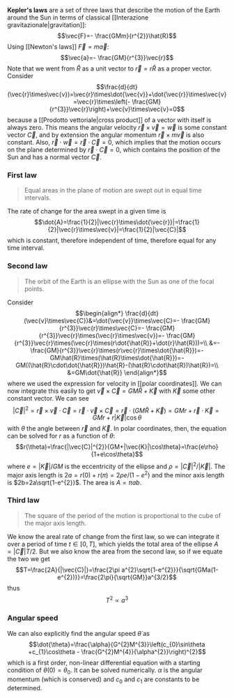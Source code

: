 **Kepler's laws** are a set of three laws that describe the motion of the Earth around the Sun in terms of classical [[Interazione gravitazionale|gravitation]]:
$$\vec{F}=- \frac{GMm}{r^{2}}\hat{R}$$
Using [[Newton's laws]] $\vec{F}=m\vec{a}$:
$$\vec{a}=- \frac{GM}{r^{3}}\vec{r}$$
Note that we went from $\hat{R}$ as a unit vector to $\vec{r}=r\hat{R}$ as a proper vector. Consider
$$\frac{d}{dt}(\vec{r}\times\vec{v})=\vec{r}\times\dot{\vec{v}}+\dot{\vec{r}}\times\vec{v}=\vec{r}\times\left(- \frac{GM}{r^{3}}\vec{r}\right)+\vec{v}\times\vec{v}=0$$
because a [[Prodotto vettoriale|cross product]] of a vector with itself is always zero. This means the angular velocity $\vec{r}\times\vec{v}=\vec{w}$ is some constant vector $\vec{C}$, and by extension the angular momentum $\vec{r}\times m\vec{v}$ is also constant. Also, $\vec{r}\cdot\vec{w}=\vec{r}\cdot\vec{C}=0$, which implies that the motion occurs on the plane determined by $\vec{r}\cdot\vec{C}=0$, which contains the position of the Sun and has a normal vector $\vec{C}$.
### First law
> Equal areas in the plane of motion are swept out in equal time intervals.

The rate of change for the area swept in a given time is
$$\dot{A}=\frac{1}{2}|\vec{r}\times\dot{\vec{r}}|=\frac{1}{2}|\vec{r}\times\vec{v}|=\frac{1}{2}|\vec{C}|$$
which is constant, therefore independent of time, therefore equal for any time interval.
### Second law
> The orbit of the Earth is an ellipse with the Sun as one of the focal points.

Consider
$$\begin{align*}
\frac{d}{dt}(\vec{v}\times\vec{C})&=\dot{\vec{v}}\times\vec{C}=- \frac{GM}{r^{3}}\vec{r}\times\vec{C}=- \frac{GM}{r^{3}}\vec{r}\times(\vec{r}\times\vec{v})=- \frac{GM}{r^{3}}\vec{r}\times(\vec{r}\times(r\dot{\hat{R}}+\dot{r}\hat{R}))=\\
&=- \frac{GM}{r^{3}}\vec{r}\times(r\vec{r}\times\dot{\hat{R}})=-GM\hat{R}\times(\hat{R}\times\dot{\hat{R}})=-GM((\hat{R}\cdot\dot{\hat{R}})\hat{R}-(\hat{R}\cdot\hat{R})\hat{R})=\\
&=GM\dot{\hat{R}}
\end{align*}$$
where we used the expression for velocity in [[polar coordinates]]. We can now integrate this easily to get $\vec{v}\times\vec{C}=GM\hat{R}+\vec{K}$ with $\vec{K}$ some other constant vector. We can see
$$|\vec{C}|^{2}=\vec{r}\times\vec{v}\cdot\vec{C}=\vec{r}\cdot\vec{v}\times\vec{C}=\vec{r}\cdot(GM\hat{R}+\vec{K})=GMr+\vec{r}\cdot\vec{K}=GMr+r|\vec{K}|\cos\theta$$
with $\theta$ the angle between $\vec{r}$ and $\vec{K}$. In polar coordinates, then, the equation can be solved for $r$ as a function of $\theta$:
$$r(\theta)=\frac{|\vec{C}|^{2}}{GM+|\vec{K}|\cos\theta}=\frac{e\rho}{1+e\cos\theta}$$
where $e=|\vec{K}|/GM$ is the eccentricity of the ellipse and $\rho=|\vec{C}|^{2}/|\vec{K}|$. The major axis length is $2a=r(0)+r(\pi)=2\rho e/(1-e^{2})$ and the minor axis length is $2b=2a\sqrt{1-e^{2}}$. The area is $A=\pi ab$.
### Third law
> The square of the period of the motion is proportional to the cube of the major axis length.

We know the areal rate of change from the first law, so we can integrate it over a period of time $t\in[0,T]$, which yields the total area of the ellipse $A=|\vec{C}|T/2$. But we also know the area from the second law, so if we equate the two we get
$$T=\frac{2A}{|\vec{C}|}=\frac{2\pi a^{2}\sqrt{1-e^{2}}}{\sqrt{GMa(1-e^{2})}}=\frac{2\pi}{\sqrt{GM}}a^{3/2}$$
thus
$$T^{2}\propto a^{3}$$
### Angular speed
We can also explicitly find the angular speed $\dot{\theta}$ as
$$\dot{\theta}=\frac{\alpha}{G^{2}M^{3}}\left(c_{0}\sin\theta +c_{1}\cos\theta - \frac{G^{2}M^{4}}{\alpha^{2}}\right)^{2}$$
which is a first order, non-linear differential equation with a starting condition of $\theta(0)=\theta_{0}$. It can be solved numerically. $\alpha$ is the angular momentum (which is conserved) and $c_{0}$ and $c_{1}$ are constants to be determined.